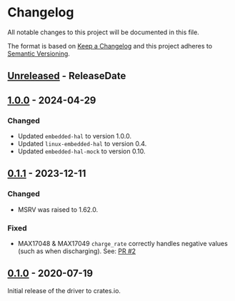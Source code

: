 # Changelog

All notable changes to this project will be documented in this file.

The format is based on [Keep a Changelog](http://keepachangelog.com/en/1.0.0/)
and this project adheres to [Semantic Versioning](http://semver.org/spec/v2.0.0.html).

<!-- next-header -->
## [Unreleased] - ReleaseDate

## [1.0.0] - 2024-04-29

### Changed
- Updated `embedded-hal` to version 1.0.0.
- Updated `linux-embedded-hal` to version 0.4.
- Updated `embedded-hal-mock` to version 0.10.

## [0.1.1] - 2023-12-11

### Changed

- MSRV was raised to 1.62.0.

### Fixed

- MAX17048 & MAX17049 `charge_rate` correctly handles negative values (such as when discharging). See: [PR #2](https://github.com/eldruin/max170xx-rs/pull/2)

## [0.1.0] - 2020-07-19

Initial release of the driver to crates.io.


<!-- next-url -->
[Unreleased]: https://github.com/eldruin/max170xx-rs/compare/v1.0.0...HEAD
[1.0.0]: https://github.com/eldruin/max170xx-rs/compare/v0.1.1...v1.0.0
[0.1.1]: https://github.com/eldruin/max170xx-rs/compare/v0.1.0...v0.1.1
[0.1.0]: https://github.com/eldruin/max170xx-rs/releases/tag/v0.1.0
